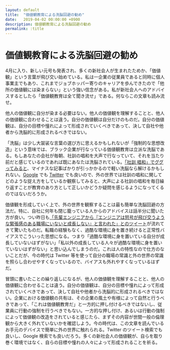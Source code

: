 ```yaml
---
layout: default
title:  "価値観教育による洗脳回避の勧め"
date:   2019-04-02 00:00:00 +0900
description: 価値観教育による洗脳回避の勧め
permalink: :title
---
```


# 価値観教育による洗脳回避の勧め

4月に入り、新しい元号も発表され、多くの新社会人が生まれたためか、「価値観」という言葉が飛び交い始めている。私は一企業の従業員であると同時に個人事業主でもあり、これまでジョブホッパー寄りのキャリアを歩んできたので「他所の価値観には染まらない」という強い信念がある。私が新社会人へのアドバイスするとしたら「価値観教育は全て聞き流せ」である。何ならこの文章も読み流せ。

他人の価値観に自分が染まる必要はない。他人の価値観を理解することと、他人の価値観に合わせることは違う。自分の価値観は自分だけのものだ。自分の価値観は、自分の目標や憧れによって形成されていくべきであって、決して自社や他者から洗脳的に形成されるべきではない。

「洗脳」は少し大袈裟な言葉の選び方に思えるかもしれないが「強制的な思想改造」という意味では、ブラック企業が行なっている価値観教育は立派な洗脳である。もしあなたの会社が毎朝、社訓の唱和を大声で行なっていて、それを当たり前だと感じているのであれば既にあなたは洗脳されている。[「社訓 唱和」でググってみると](https://www.google.com/search?client=safari&rls=en&q=%E7%A4%BE%E8%A8%93+%E5%94%B1%E5%92%8C&ie=UTF-8&oe=UTF-8)、マイナスな記事ばかりが引っかかるので軽い洗脳なら解けるかもしれない。[Google](https://www.google.com/search?client=safari&rls=en&q=%E7%A4%BE%E8%A8%93+%E5%94%B1%E5%92%8C&ie=UTF-8&oe=UTF-8) でも [Twitter](https://twitter.com/search?f=tweets&vertical=default&q=社訓%20唱和&src=typd) でも良いので、外の世界では社訓の唱和に関してどのような捉え方をしているか観察してみると、大声による社訓の唱和を毎日繰り返すことが教育のあり方として正しいかどうか疑問を感じるようになってくるのではないだろうか。

価値観を形成していく上で、外の世界を観察することは最も簡単な洗脳回避の方法だ。特に、自社に何年も閉じ籠っている人からのアドバイスは話半分に聞いた方が良い。つい昨日も[「先輩エンジニアから『エンジニアは怒号が飛び交うような緊張感のある職場にいないと成長しない』と言われた」とのツイート]((https://twitter.com/riotam4/status/1112235543167815680))が流れてきて驚いたものだ。転職の経験もなく、過酷な環境に身を置き続けると正常性バイアスでこういった思想になる。つまり「過酷な環境に身を置いている自分が成長していないはずがない」「私以外の成長している人々が過酷な環境に身を置いていないはずがない」と思い込んでしまうのだ。これは人の特性なので仕方のないことだが、今の時代は Twitter 等を使って自分の職場の常識と外の世界の常識を照らし合わせやすくなっているので、バイアスも外れやすくなっているはずだ。

冒頭に書いたことの繰り返しになるが、他人の価値観を理解することと、他人の価値観に合わせることは違う。自分の価値観は、自分の目標や憧れによって形成されていくべきであって、決して自社や他者から洗脳的に形成されるべきではない。企業における価値観の共有は、その企業の風土や有様によって自然と行うべきであって、「これは価値観教育だ」と一方的に押し付けるべきではないし、従業員に行動の強制を行うべきでもない。一方的な押し付け、あるいは行動の強制によって価値観の改造をされていると感じたら、まずその内容が世間一般の倫理観から大きく外れていないかを確認しよう。今の時代は、この文章を読んでいるお手元のデバイスで簡単に外の世界に触れられる。Twitter のツイート検索でも良いし、Google 検索でも良いだろう。多くの新社会人の価値観が、自らを取り巻く環境ではなく、自らの目標や憧れの人々によって形成されることを祈る。
